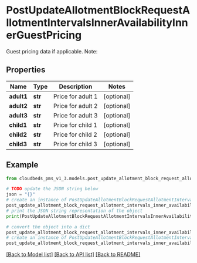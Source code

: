 # PostUpdateAllotmentBlockRequestAllotmentIntervalsInnerAvailabilityInnerGuestPricing

Guest pricing data if applicable. Note:

## Properties

Name | Type | Description | Notes
------------ | ------------- | ------------- | -------------
**adult1** | **str** | Price for adult 1 | [optional] 
**adult2** | **str** | Price for adult 2 | [optional] 
**adult3** | **str** | Price for adult 3 | [optional] 
**child1** | **str** | Price for child 1 | [optional] 
**child2** | **str** | Price for child 2 | [optional] 
**child3** | **str** | Price for child 3 | [optional] 

## Example

```python
from cloudbeds_pms_v1_3.models.post_update_allotment_block_request_allotment_intervals_inner_availability_inner_guest_pricing import PostUpdateAllotmentBlockRequestAllotmentIntervalsInnerAvailabilityInnerGuestPricing

# TODO update the JSON string below
json = "{}"
# create an instance of PostUpdateAllotmentBlockRequestAllotmentIntervalsInnerAvailabilityInnerGuestPricing from a JSON string
post_update_allotment_block_request_allotment_intervals_inner_availability_inner_guest_pricing_instance = PostUpdateAllotmentBlockRequestAllotmentIntervalsInnerAvailabilityInnerGuestPricing.from_json(json)
# print the JSON string representation of the object
print(PostUpdateAllotmentBlockRequestAllotmentIntervalsInnerAvailabilityInnerGuestPricing.to_json())

# convert the object into a dict
post_update_allotment_block_request_allotment_intervals_inner_availability_inner_guest_pricing_dict = post_update_allotment_block_request_allotment_intervals_inner_availability_inner_guest_pricing_instance.to_dict()
# create an instance of PostUpdateAllotmentBlockRequestAllotmentIntervalsInnerAvailabilityInnerGuestPricing from a dict
post_update_allotment_block_request_allotment_intervals_inner_availability_inner_guest_pricing_from_dict = PostUpdateAllotmentBlockRequestAllotmentIntervalsInnerAvailabilityInnerGuestPricing.from_dict(post_update_allotment_block_request_allotment_intervals_inner_availability_inner_guest_pricing_dict)
```
[[Back to Model list]](../README.md#documentation-for-models) [[Back to API list]](../README.md#documentation-for-api-endpoints) [[Back to README]](../README.md)


